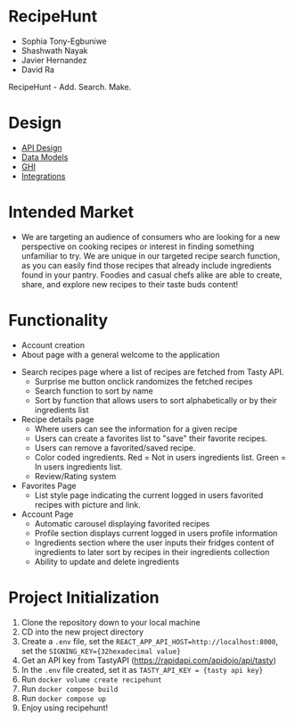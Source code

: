 # RecipeHunt
* Sophia Tony-Egbuniwe
* Shashwath Nayak
* Javier Hernandez
* David Ra

RecipeHunt - Add. Search. Make.

# Design
-   [API Design](docs/api.md)
-   [Data Models](docs/data-model.md)
-   [GHI](docs/ghi.md)
-   [Integrations](docs/integrations.md)

# Intended Market

-   We are targeting an audience of consumers who are looking for a new perspective on cooking recipes or interest in finding something unfamiliar to try. We are unique in our targeted recipe search function, as you can easily find those recipes that already include ingredients found in your pantry. Foodies and casual chefs alike are able to create, share, and explore new recipes to their taste buds content!

# Functionality

-   Account creation
-   About page with a general welcome to the application

*   Search recipes page where a list of recipes are fetched from Tasty API.
    -   Surprise me button onclick randomizes the fetched recipes
    -   Search function to sort by name
    -   Sort by function that allows users to sort alphabetically or by their ingredients list
*   Recipe details page
    -   Where users can see the information for a given recipe
    -   Users can create a favorites list to "save" their favorite recipes.
    -   Users can remove a favorited/saved recipe.
    -   Color coded ingredients. Red = Not in users ingredients list. Green = In users ingredients list.
    -   Review/Rating system
*   Favorites Page
    -   List style page indicating the current logged in users favorited recipes with picture and link.
*   Account Page
    -   Automatic carousel displaying favorited recipes
    -   Profile section displays current logged in users profile information
    -   Ingredients section where the user inputs their fridges content of ingredients to later sort by recipes in their ingredients collection
    -   Ability to update and delete ingredients

# Project Initialization

1. Clone the repository down to your local machine
2. CD into the new project directory
3. Create a `.env` file, set the `REACT_APP_API_HOST=http://localhost:8000`,
   set the `SIGNING_KEY={32hexadecimal value}`
4. Get an API key from TastyAPI (https://rapidapi.com/apidojo/api/tasty)
5. In the `.env` file created, set it as `TASTY_API_KEY = {tasty api key}`
6. Run `docker volume create recipehunt`
7. Run `docker compose build`
8. Run `docker compose up`
9. Enjoy using recipehunt!
